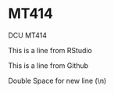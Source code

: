 # MT414

DCU MT414

This is a line from RStudio

This is a line from Github

Double Space for new line (\n)
